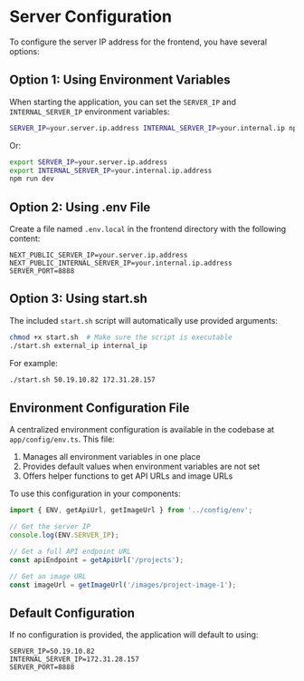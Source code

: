 # Server Configuration

To configure the server IP address for the frontend, you have several options:

## Option 1: Using Environment Variables

When starting the application, you can set the `SERVER_IP` and `INTERNAL_SERVER_IP` environment variables:

```bash
SERVER_IP=your.server.ip.address INTERNAL_SERVER_IP=your.internal.ip npm run dev
```

Or:

```bash
export SERVER_IP=your.server.ip.address
export INTERNAL_SERVER_IP=your.internal.ip.address
npm run dev
```

## Option 2: Using .env File

Create a file named `.env.local` in the frontend directory with the following content:

```
NEXT_PUBLIC_SERVER_IP=your.server.ip.address
NEXT_PUBLIC_INTERNAL_SERVER_IP=your.internal.ip.address
SERVER_PORT=8888
```

## Option 3: Using start.sh

The included `start.sh` script will automatically use provided arguments:

```bash
chmod +x start.sh  # Make sure the script is executable
./start.sh external_ip internal_ip
```

For example:
```bash
./start.sh 50.19.10.82 172.31.28.157
```

## Environment Configuration File

A centralized environment configuration is available in the codebase at `app/config/env.ts`. This file:

1. Manages all environment variables in one place
2. Provides default values when environment variables are not set
3. Offers helper functions to get API URLs and image URLs

To use this configuration in your components:

```typescript
import { ENV, getApiUrl, getImageUrl } from '../config/env';

// Get the server IP
console.log(ENV.SERVER_IP);

// Get a full API endpoint URL
const apiEndpoint = getApiUrl('/projects');

// Get an image URL
const imageUrl = getImageUrl('/images/project-image-1');
```

## Default Configuration

If no configuration is provided, the application will default to using:

```
SERVER_IP=50.19.10.82
INTERNAL_SERVER_IP=172.31.28.157
SERVER_PORT=8888
``` 